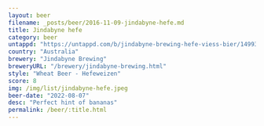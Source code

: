 ```yaml
---
layout: beer
filename: _posts/beer/2016-11-09-jindabyne-hefe.md
title: Jindabyne hefe
category: beer
untappd: "https://untappd.com/b/jindabyne-brewing-hefe-viess-bier/1499327"
country: "Australia"
brewery: "Jindabyne Brewing"
breweryURL: "/brewery/jindabyne-brewing.html"
style: "Wheat Beer - Hefeweizen"
score: 8
img: /img/list/jindabyne-hefe.jpeg
beer-date: "2022-08-07"
desc: "Perfect hint of bananas"
permalink: /beer/:title.html
---
```

